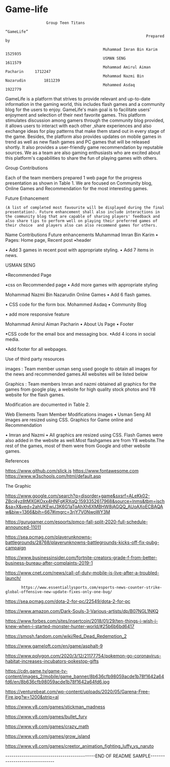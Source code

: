# Game-life
                      Group Teen Titans
                                                                   “GameLife”
                                                                  Prepared by

                                               Muhammad Imran Bin Karim                1525935
                                               USMAN SENG                                      1611579
                                               Mohammad Amirul Aiman Pacharin     1712247
                                               Mohammad Nazmi Bin Nazarudin        1811239
                                               Mohammed Asdaq                                1922779

GameLife is a platform that strives to provide relevant and up-to-date information in the gaming world, this includes flash games and a community blog for the users to enjoy. GameLife's main goal is to facilitate users' enjoyment and  selection of their next favorite games. This platform stimulates discussion among gamers through the community blog provided, it allows users to interact with each other ,share experiences and also exchange ideas for play patterns that make them stand out in every stage of the game. Besides, the platform also provides updates on mobile games in trend as well as new flash games and PC games that will be released shortly. It also provides a user-friendly game recommendation by reputable sources. We as a team are also gaming enthusiasts who are excited about this platform's capabilities to share the fun of playing games with others.



Group Contributions

Each of the team members prepared 1 web page for the progress presentation as shown in Table 1. We are focused on Community blog, Online Games and Recommendation for the most interesting games.



Future Enhancement

    (A list of completed most favourite will be displayed during the final presentation). Future enhancement shall also include interactions in the community blog that are capable of sharing players' feedback and also share tips to perform well on playing their preferred games of their choice  and players also can also recommend games for others. 


 



Name
Contributions 
Future enhancements 
Muhammad Imran Bin Karim
• Pages: Home page, Recent post
•header
 
• Add 3 games in recent post with appropriate styling.
• Add 7 items in news. 



USMAN SENG



•Recommended Page

•css on Recommended page
• Add more games  with appropriate styling 

 
Mohammad Nazmi Bin Nazarudin
Online Games 
• Add 6 flash games.
 
• CSS code for the form box.
Mohammed Asdaq
• Community Blog



• add more responsive feature


Mohammad Amirul Aiman Pacharin
• About Us Page
• Footer



•CSS code for the email box and messaging box.
•Add 4 icons in social media.

•Add footer for all webpages.




Use of third party resources

images : Team member usman seng used google to obtain all images for the news and recommended games.All websites will be listed below

Graphics : Team members Imran and nazmi obtained all graphics for the games from google play, a website for high quality stock photos and Y8 website for the flash games.

Modification are documented in Table 2.

Web Elements
Team Member
Modifications
images
• Usman Seng
 All images are resized using CSS.
Graphics for Game online and Recommendation



• Imran and Nazmi
• All graphics  are resized using CSS. Flash Games were also added in the website as well.Most flashgames are from Y8 website.The rest of the games, most of them were from Google and other website  games.





References

https://www.github.com/slick.js
https://www.fontawesome.com
https://www.w3schools.com/html/default.asp 



The Graphic

https://www.google.com/search?q=disorder+game&sxsrf=ALeKk02-ZBcj4yz8tMXGKOxx4HNFgKRXqQ:1593352617968&source=lnms&tbm=isch&sa=X&ved=2ahUKEwiJ3K6G1aTqAhXh6XMBHW8jAGQQ_AUoAXoECBAQAw&biw=1366&bih=667#imgrc=3rjY7V0NwoWY3M


https://gurugamer.com/esports/pmco-fall-split-2020-full-schedule-announced-11011

https://sea.pcmag.com/playerunknowns-battlegrounds/28768/playerunknowns-battlegrounds-kicks-off-fix-pubg-campaign

https://www.businessinsider.com/fortnite-creators-grade-f-from-better-business-bureau-after-complaints-2019-1

https://www.cnet.com/news/call-of-duty-mobile-is-live-after-a-troubled-launch/

           https://www.essentiallysports.com/esports-news-counter-strike-global-offensive-new-update-fixes-only-one-bug/

https://sea.pcmag.com/dota-2-for-pc/22549/dota-2-for-pc

https://www.amazon.com/Dark-Souls-3-Various-artists/dp/B07NGL1NKQ

https://www.forbes.com/sites/insertcoin/2018/01/29/ten-things-i-wish-i-knew-when-i-started-monster-hunter-world/#25b6b6bd6417

https://smosh.fandom.com/wiki/Red_Dead_Redemption_2

https://www.gameloft.com/en/game/asphalt-9

https://www.polygon.com/2020/3/12/21177754/pokemon-go-coronavirus-habitat-increases-incubators-pokestop-gifts

https://cdn.game.tv/game-tv-content/images_2/mobile/game_banner/8b636cfb98059acde1b78f1642a64fd6/en/8b636cfb98059acde1b78f1642a64fd6.jpg

 
https://venturebeat.com/wp-content/uploads/2020/05/Garena-Free-Fire.jpg?w=1200&strip=al

https://www.y8.com/games/stickman_madness

https://www.y8.com/games/bullet_fury

https://www.y8.com/games/crazy_math

https://www.y8.com/games/grow_island

https://www.y8.com/games/creetor_animation_fighting_luffy_vs_naruto







--------------------------------------------END OF README SAMPLE-------------------------------

